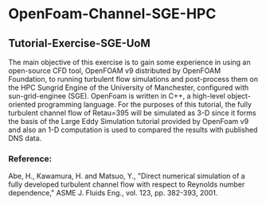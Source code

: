 # OpenFoam-Channel-SGE-HPC
## Tutorial-Exercise-SGE-UoM
The main objective of this exercise is to gain some experience in using an open-source CFD tool, OpenFOAM v9 distributed by OpenFOAM Foundation, to running turbulent flow simulations and post-process them on the HPC Sungrid Engine of the University of Manchester, configured with sun-grid-enginee (SGE). 
OpenFoam is written in C++, a high-level object-oriented programming language. For the purposes of this tutorial, the fully turbulent channel flow of Retau=395 will be simulated as 3-D since it forms the basis of the Large Eddy Simulation tutorial provided by OpenFoam v9 and also an 1-D computation is used to compared the results with published DNS data.

### Reference:
Abe, H., Kawamura, H. and  Matsuo, Y., "Direct numerical simulation of a fully developed turbulent channel flow with respect to Reynolds number dependence," ASME J. Fluids Eng., vol. 123, pp. 382-393, 2001.

